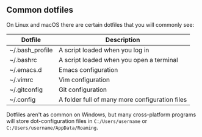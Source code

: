 
## Common dotfiles

On Linux and macOS there are certain dotfiles that you will commonly see:

Dotfile | Description
--------| -----------
~/.bash_profile | A script loaded when you log in
~/.bashrc | A script loaded when you open a terminal
~/.emacs.d | Emacs configuration
~/.vimrc | Vim configuration
~/.gitconfig | Git configuration
~/.config | A folder full of many more configuration files

Dotfiles aren't as common on Windows, but many cross-platform programs will store dot-configuration files in `C:/Users/username` or `C:/Users/username/AppData/Roaming`.
